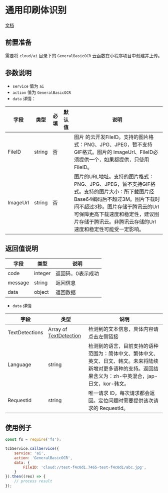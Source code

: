 # 通用印刷体识别

[文档](https://cloud.tencent.com/document/api/866/33526)

## 前置准备

需要将 `cloud/ai` 目录下的 `GeneralBasicOCR` 云函数在小程序项目中创建并上传。

## 参数说明

* `service` 值为 `ai`
* `action` 值为 `GeneralBasicOCR`
* `data` 详情：

| 字段 | 类型 | 必填 | 默认值 | 说明
| --- | --- | --- | --- | ---
| FileID | string | 否 | | 图片 的云开发FileID。支持的图片格式：PNG、JPG、JPEG，暂不支持GIF格式。图片的 ImageUrl、FileID必须提供一个，如果都提供，只使用FileID。
| ImageUrl | string | 否 | | 图片的URL地址。支持的图片格式：PNG、JPG、JPEG，暂不支持GIF格式。支持的图片大小：所下载图片经Base64编码后不超过3M。图片下载时间不超过3秒。图片存储于腾讯云的Url可保障更高下载速度和稳定性，建议图片存储于腾讯云。非腾讯云存储的Url速度和稳定性可能受一定影响。

## 返回值说明

 字段 | 类型 | 说明
| --- | --- | ---
| code | integer | 返回码，0表示成功
| message | string | 返回信息
| data | object | 返回数据

* `data` 详情

 字段 | 类型 | 说明
| --- | --- | ---
| TextDetections | Array of [TextDetection](https://cloud.tencent.com/document/api/866/33527#TextDetection) | 检测到的文本信息，具体内容请点击左侧链接
| Language | string | 检测到的语言，目前支持的语种范围为：简体中文、繁体中文、英文、日文、韩文。未来将陆续新增对更多语种的支持。返回结果含义为：zh-中英混合，jap-日文，kor-韩文。
| RequestId | string | 唯一请求 ID，每次请求都会返回。定位问题时需要提供该次请求的 RequestId。


## 使用例子

```js
const fs = require('fs');

tcbService.callService({
    service: 'ai',
    action: 'GeneralBasicOCR',
    data: {
        FileID: 'cloud://test-f4c0d1.7465-test-f4c0d1/abc.jpg',
    }
}).then((res) => {
    // process result
});
```
